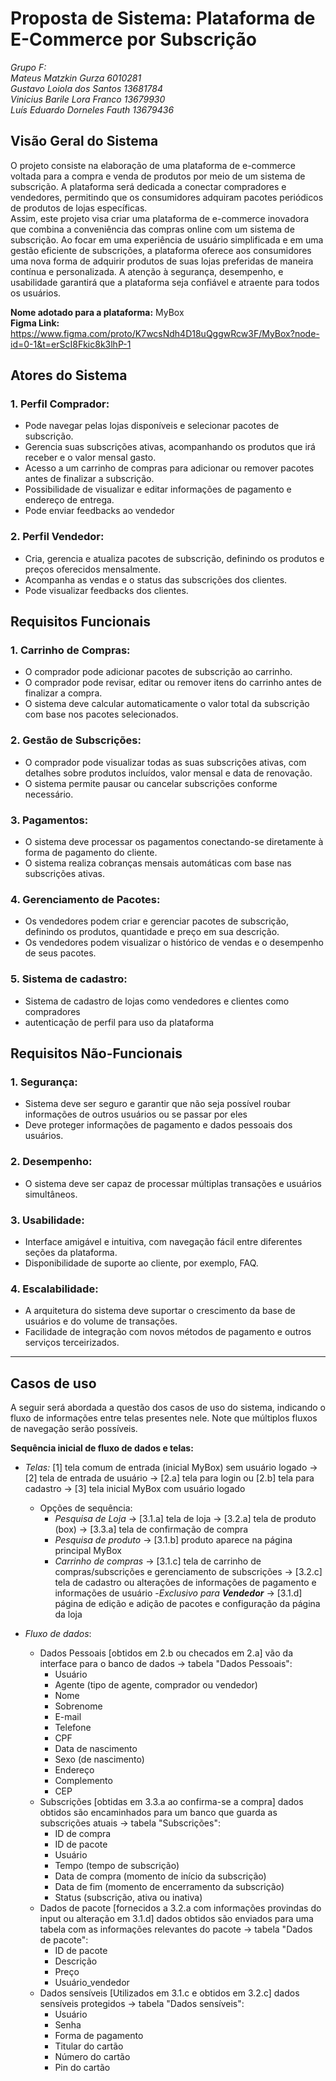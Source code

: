 # Proposta de Sistema: Plataforma de E-Commerce por Subscrição

_Grupo F:<br>
Mateus Matzkin Gurza 6010281<br>
Gustavo Loiola dos Santos 13681784<br>
Vinicius Barile Lora Franco 13679930<br>
Luís Eduardo Dorneles Fauth 13679436_<br>

## Visão Geral do Sistema

O projeto consiste na elaboração de uma plataforma de e-commerce voltada para a compra e venda de produtos por meio de um sistema de subscrição. A plataforma será dedicada a conectar compradores e vendedores, permitindo que os consumidores adquiram pacotes periódicos de produtos de lojas específicas.<br>
	Assim, este projeto visa criar uma plataforma de e-commerce inovadora que combina a conveniência das compras online com um sistema de subscrição. Ao focar em uma experiência de usuário simplificada e em uma gestão eficiente de subscrições, a plataforma oferece aos consumidores uma nova forma de adquirir produtos de suas lojas preferidas de maneira contínua e personalizada. A atenção à segurança, desempenho, e usabilidade garantirá que a plataforma seja confiável e atraente para todos os usuários.

**Nome adotado para a plataforma:** MyBox <br>
**Figma Link:** https://www.figma.com/proto/K7wcsNdh4D18uQggwRcw3F/MyBox?node-id=0-1&t=erScI8Fkic8k3lhP-1
	
## Atores do Sistema

### 1. Perfil Comprador:
   - Pode navegar pelas lojas disponíveis e selecionar pacotes de subscrição.
   - Gerencia suas subscrições ativas, acompanhando os produtos que irá receber e o valor mensal gasto.
   - Acesso a um carrinho de compras para adicionar ou remover pacotes antes de finalizar a subscrição.
   - Possibilidade de visualizar e editar informações de pagamento e endereço de entrega.
   - Pode enviar feedbacks ao vendedor


### 2. Perfil Vendedor:
   - Cria, gerencia e atualiza pacotes de subscrição, definindo os produtos e preços oferecidos mensalmente.
   - Acompanha as vendas e o status das subscrições dos clientes.
   - Pode visualizar feedbacks dos clientes.

## Requisitos Funcionais

### 1. Carrinho de Compras:
   - O comprador pode adicionar pacotes de subscrição ao carrinho.
   - O comprador pode revisar, editar ou remover itens do carrinho antes de finalizar a compra.
   - O sistema deve calcular automaticamente o valor total da subscrição com base nos pacotes selecionados.

### 2. Gestão de Subscrições:
   - O comprador pode visualizar todas as suas subscrições ativas, com detalhes sobre produtos incluídos, valor mensal e data de renovação.
   - O sistema permite pausar ou cancelar subscrições conforme necessário.

### 3. Pagamentos:
   - O sistema deve processar os pagamentos conectando-se diretamente à forma de pagamento do cliente.
   - O sistema realiza cobranças mensais automáticas com base nas subscrições ativas.

### 4. Gerenciamento de Pacotes:
   - Os vendedores podem criar e gerenciar pacotes de subscrição, definindo os produtos, quantidade e preço em sua descrição.
   - Os vendedores podem visualizar o histórico de vendas e o desempenho de seus pacotes.

### 5. Sistema de cadastro:
   - Sistema de cadastro de lojas como vendedores e clientes como compradores
   - autenticação de perfil para uso da plataforma

## Requisitos Não-Funcionais

### 1. Segurança:
   - Sistema deve ser seguro e garantir que não seja possível roubar informações de outros usuários ou se passar por eles
   - Deve proteger informações de pagamento e dados pessoais dos usuários.
  
### 2. Desempenho:
   - O sistema deve ser capaz de processar múltiplas transações e usuários simultâneos.

### 3. Usabilidade:
   - Interface amigável e intuitiva, com navegação fácil entre diferentes seções da plataforma.
   - Disponibilidade de suporte ao cliente, por exemplo, FAQ.

### 4. Escalabilidade:
   - A arquitetura do sistema deve suportar o crescimento da base de usuários e do volume de transações.
   - Facilidade de integração com novos métodos de pagamento e outros serviços terceirizados.
---

## Casos de uso
A seguir será abordada a questão dos casos de uso do sistema, indicando o fluxo de informações entre telas presentes nele. Note que múltiplos fluxos de navegação serão possíveis.<br>

**Sequência inicial de fluxo de dados e telas:**

- _Telas:_ [1] tela comum de entrada (inicial MyBox) sem usuário logado -> [2] tela de entrada de usuário -> [2.a] tela para login ou [2.b] tela para cadastro -> [3] tela inicial MyBox com usuário logado
	- Opções de sequência:
		- _Pesquisa de Loja_ -> [3.1.a] tela de loja -> [3.2.a] tela de produto (box) -> [3.3.a] tela de confirmação de compra
		- _Pesquisa de produto_ -> [3.1.b] produto aparece na página principal MyBox
		- _Carrinho de compras_ -> [3.1.c] tela de carrinho de compras/subscrições e gerenciamento de subscrições -> [3.2.c] tela de cadastro ou alterações de informações de pagamento e informações de usuário
		-_Exclusivo para **Vendedor**_ -> [3.1.d] página de edição e adição de pacotes e configuração da página da loja
 
- _Fluxo de dados_:
	- Dados Pessoais [obtidos em 2.b ou checados em 2.a] vão da interface para o banco de dados -> tabela "Dados Pessoais":
		- Usuário
		- Agente (tipo de agente, comprador ou vendedor)   
		- Nome
		- Sobrenome
		- E-mail
		- Telefone
		- CPF
		- Data de nascimento
		- Sexo (de nascimento)
		- Endereço
		- Complemento
		- CEP
	- Subscrições [obtidas em 3.3.a ao confirma-se a compra] dados obtidos são encaminhados para um banco que guarda as subscrições atuais -> tabela "Subscrições":
		- ID de compra
		- ID de pacote
		- Usuário
		- Tempo (tempo de subscrição)
 		- Data de compra (momento de início da subscrição)
		- Data de fim (momento de encerramento da subscrição)  
		- Status (subscrição, ativa ou inativa)
	- Dados de pacote [fornecidos a 3.2.a com informações provindas do input ou alteração em 3.1.d] dados obtidos são enviados para uma tabela com as informações relevantes do pacote -> tabela "Dados de pacote":
		- ID de pacote
		- Descrição
		- Preço 
		- Usuário_vendedor    
	- Dados sensíveis [Utilizados em 3.1.c e obtidos em 3.2.c] dados sensíveis protegidos -> tabela "Dados sensíveis":
		- Usuário
		- Senha
		- Forma de pagamento
		- Titular do cartão
		- Número do cartão
		- Pin do cartão       
